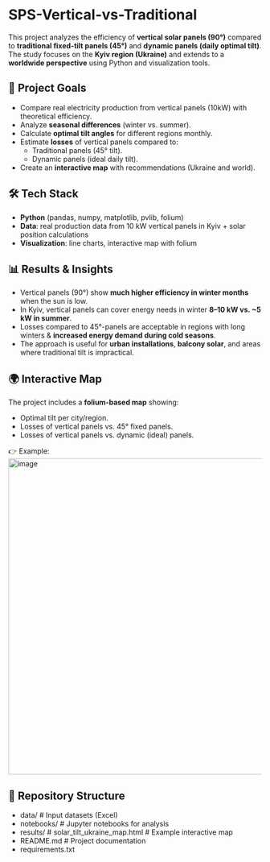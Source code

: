 # SPS-Vertical-vs-Traditional

This project analyzes the efficiency of **vertical solar panels (90°)** compared to **traditional fixed-tilt panels (45°)** and **dynamic panels (daily optimal tilt)**.  
The study focuses on the **Kyiv region (Ukraine)** and extends to a **worldwide perspective** using Python and visualization tools.

## 📌 Project Goals
- Compare real electricity production from vertical panels (10kW) with theoretical efficiency.
- Analyze **seasonal differences** (winter vs. summer).
- Calculate **optimal tilt angles** for different regions monthly.
- Estimate **losses** of vertical panels compared to:
  - Traditional panels (45° tilt).
  - Dynamic panels (ideal daily tilt).
- Create an **interactive map** with recommendations (Ukraine and world).

## 🛠️ Tech Stack
- **Python** (pandas, numpy, matplotlib, pvlib, folium)
- **Data**: real production data from 10 kW vertical panels in Kyiv + solar position calculations
- **Visualization**: line charts, interactive map with folium

## 📊 Results & Insights
- Vertical panels (90°) show **much higher efficiency in winter months** when the sun is low.
- In Kyiv, vertical panels can cover energy needs in winter **8–10 kW vs. ~5 kW in summer**.
- Losses compared to 45°-panels are acceptable in regions with long winters & **increased energy demand during cold seasons**.
- The approach is useful for **urban installations**, **balcony solar**, and areas where traditional tilt is impractical.

## 🌍 Interactive Map
The project includes a **folium-based map** showing:
- Optimal tilt per city/region.
- Losses of vertical panels vs. 45° fixed panels.
- Losses of vertical panels vs. dynamic (ideal) panels.

👉 Example: 
<img width="1101" height="628" alt="image" src="https://github.com/user-attachments/assets/b00d739f-b4ce-4ae2-8aaf-081adf56ef25" />





## 📂 Repository Structure
- data/ # Input datasets (Excel)
- notebooks/ # Jupyter notebooks for analysis
- results/ # solar_tilt_ukraine_map.html # Example interactive map
- README.md # Project documentation
- requirements.txt
